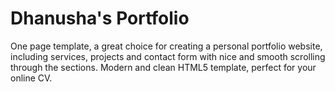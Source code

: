 # Dhanusha's Portfolio
One page template, a great choice for creating a personal portfolio website, including services, projects and contact form with nice and smooth scrolling through the sections. Modern and clean HTML5 template, perfect for your online CV.
